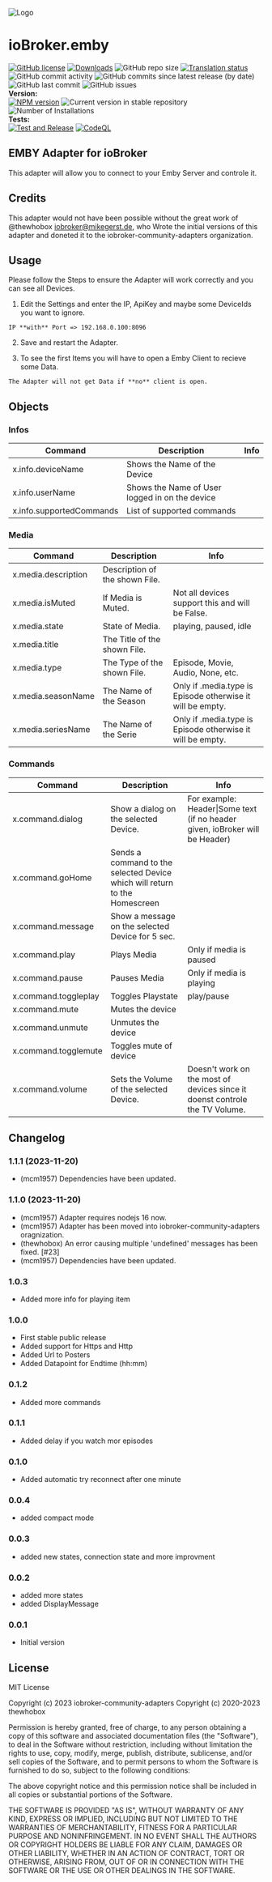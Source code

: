 ![Logo](admin/emby.png)
# ioBroker.emby

[![GitHub license](https://img.shields.io/github/license/iobroker-community-adapters/ioBroker.emby)](https://github.com/iobroker-community-adapters/ioBroker.emby/blob/master/LICENSE)
[![Downloads](https://img.shields.io/npm/dm/iobroker.emby.svg)](https://www.npmjs.com/package/iobroker.emby)
![GitHub repo size](https://img.shields.io/github/repo-size/iobroker-community-adapters/ioBroker.emby)
[![Translation status](https://weblate.iobroker.net/widgets/adapters/-/emby/svg-badge.svg)](https://weblate.iobroker.net/engage/adapters/?utm_source=widget)</br>
![GitHub commit activity](https://img.shields.io/github/commit-activity/m/iobroker-community-adapters/ioBroker.emby)
![GitHub commits since latest release (by date)](https://img.shields.io/github/commits-since/iobroker-community-adapters/ioBroker.emby/latest)
![GitHub last commit](https://img.shields.io/github/last-commit/iobroker-community-adapters/ioBroker.emby)
![GitHub issues](https://img.shields.io/github/issues/iobroker-community-adapters/ioBroker.emby)
</br>
**Version:** </br>
[![NPM version](http://img.shields.io/npm/v/iobroker.emby.svg)](https://www.npmjs.com/package/iobroker.emby)
![Current version in stable repository](https://iobroker.live/badges/emby-stable.svg)
![Number of Installations](https://iobroker.live/badges/emby-installed.svg)
</br>
**Tests:** </br>
[![Test and Release](https://github.com/iobroker-community-adapters/ioBroker.emby/actions/workflows/test-and-release.yml/badge.svg)](https://github.com/iobroker-community-adapters/ioBroker.emby/actions/workflows/test-and-release.yml)
[![CodeQL](https://github.com/iobroker-community-adapters/ioBroker.emby/actions/workflows/codeql.yml/badge.svg)](https://github.com/iobroker-community-adapters/ioBroker.emby/actions/workflows/codeql.yml)

<!--
## Sentry
**This adapter uses Sentry libraries to automatically report exceptions and code errors to the developers.**
For more details and for information how to disable the error reporting see [Sentry-Plugin Documentation](https://github.com/ioBroker/plugin-sentry#plugin-sentry)! Sentry reporting is used starting with js-controller 3.0.
-->

## EMBY Adapter for ioBroker

This adapter will allow you to connect to your Emby Server and controle it.

## Credits

This adapter would not have been possible without the great work of @thewhobox <iobroker@mikegerst.de>, who Wrote the initial versions of this adapter and doneted it to the iobroker-community-adapters organization.


## Usage

Please follow the Steps to ensure the Adapter will work correctly and you can see all Devices.

1. Edit the Settings and enter the IP, ApiKey and maybe some DeviceIds you want to ignore.

  ```IP **with** Port => 192.168.0.100:8096```
  
2. Save and restart the Adapter.

3. To see the first Items you will have to open a Emby Client to recieve some Data.
  
  ```The Adapter will not get Data if **no** client is open.```


## Objects

### Infos

| Command | Description | Info |
| ------------- | ------------- | ------------- |
| x.info.deviceName | Shows the Name of the Device |  |
| x.info.userName | Shows the Name of User logged in on the device |  |
| x.info.supportedCommands | List of supported commands |  |


### Media

| Command | Description | Info |
| ------------- | ------------- | ------------- |
| x.media.description | Description of the shown File. |  |
| x.media.isMuted | If Media is Muted. | Not all devices support this and will be False. |
| x.media.state | State of Media. | playing, paused, idle |
| x.media.title | The Title of the shown File. |  |
| x.media.type | The Type of the shown File. | Episode, Movie, Audio, None, etc. |
| x.media.seasonName | The Name of the Season  | Only if .media.type is Episode otherwise it will be empty. |
| x.media.seriesName | The Name of the Serie | Only if .media.type is Episode otherwise it will be empty. |


### Commands

| Command | Description | Info |
| ------------- | ------------- | ------------- |
| x.command.dialog | Show a dialog on the selected Device. | For example: Header\|Some text (if no header given, ioBroker will be Header) |
| x.command.goHome | Sends a command to the selected Device which will return to the Homescreen |  |
| x.command.message | Show a message on the selected Device for 5 sec. |  |
| x.command.play | Plays Media | Only if media is paused |
| x.command.pause | Pauses Media | Only if media is playing |
| x.command.toggleplay | Toggles Playstate | play/pause |
| x.command.mute | Mutes the device |  |
| x.command.unmute | Unmutes the device |  |
| x.command.togglemute | Toggles mute of device |  |
| x.command.volume | Sets the Volume of the selected Device. | Doesn't work on the most of devices since it doenst controle the TV Volume. |


## Changelog

<!--
    Placeholder for the next version (at the beginning of the line):
    ### **WORK IN PROGRESS**
-->
### 1.1.1 (2023-11-20)
-   (mcm1957) Dependencies have been updated.

### 1.1.0 (2023-11-20)
-   (mcm1957) Adapter requires nodejs 16 now.
-   (mcm1957) Adapter has been moved into iobroker-community-adapters oragnization.
-   (thewhobox) An error causing multiple 'undefined' messages has been fixed. [#23]
-   (mcm1957) Dependencies have been updated.

### 1.0.3
* Added more info for playing item

### 1.0.0
* First stable public release
* Added support for Https and Http
* Added Url to Posters
* Added Datapoint for Endtime (hh:mm)

### 0.1.2
* Added more commands

### 0.1.1
* Added delay if you watch mor episodes

### 0.1.0
* Added automatic try reconnect after one minute

### 0.0.4
* added compact mode

### 0.0.3
* added new states, connection state and more improvment

### 0.0.2
* added more states
* added DisplayMessage

### 0.0.1
* Initial version

## License

MIT License

Copyright (c) 2023 iobroker-community-adapters
Copyright (c) 2020-2023 thewhobox

Permission is hereby granted, free of charge, to any person obtaining a copy
of this software and associated documentation files (the "Software"), to deal
in the Software without restriction, including without limitation the rights
to use, copy, modify, merge, publish, distribute, sublicense, and/or sell
copies of the Software, and to permit persons to whom the Software is
furnished to do so, subject to the following conditions:

The above copyright notice and this permission notice shall be included in all
copies or substantial portions of the Software.

THE SOFTWARE IS PROVIDED "AS IS", WITHOUT WARRANTY OF ANY KIND, EXPRESS OR
IMPLIED, INCLUDING BUT NOT LIMITED TO THE WARRANTIES OF MERCHANTABILITY,
FITNESS FOR A PARTICULAR PURPOSE AND NONINFRINGEMENT. IN NO EVENT SHALL THE
AUTHORS OR COPYRIGHT HOLDERS BE LIABLE FOR ANY CLAIM, DAMAGES OR OTHER
LIABILITY, WHETHER IN AN ACTION OF CONTRACT, TORT OR OTHERWISE, ARISING FROM,
OUT OF OR IN CONNECTION WITH THE SOFTWARE OR THE USE OR OTHER DEALINGS IN THE
SOFTWARE.
